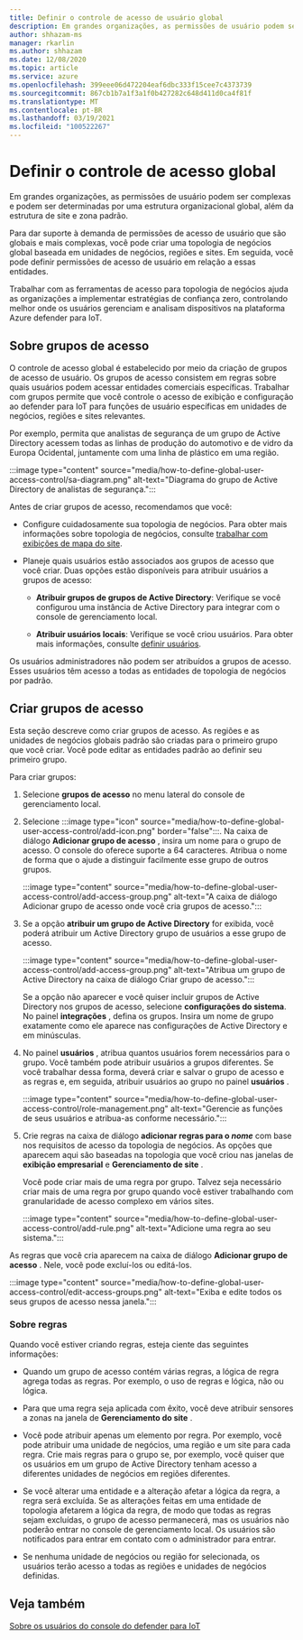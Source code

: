 ```yaml
---
title: Definir o controle de acesso de usuário global
description: Em grandes organizações, as permissões de usuário podem ser complexas e podem ser determinadas por uma estrutura organizacional global, além da estrutura de site e zona padrão.
author: shhazam-ms
manager: rkarlin
ms.author: shhazam
ms.date: 12/08/2020
ms.topic: article
ms.service: azure
ms.openlocfilehash: 399eee06d472204eaf6dbc333f15cee7c4373739
ms.sourcegitcommit: 867cb1b7a1f3a1f0b427282c648d411d0ca4f81f
ms.translationtype: MT
ms.contentlocale: pt-BR
ms.lasthandoff: 03/19/2021
ms.locfileid: "100522267"
---
```

# <a name="define-global-access-control"></a>Definir o controle de acesso global

Em grandes organizações, as permissões de usuário podem ser complexas e podem ser determinadas por uma estrutura organizacional global, além da estrutura de site e zona padrão.

Para dar suporte à demanda de permissões de acesso de usuário que são globais e mais complexas, você pode criar uma topologia de negócios global baseada em unidades de negócios, regiões e sites. Em seguida, você pode definir permissões de acesso de usuário em relação a essas entidades.

Trabalhar com as ferramentas de acesso para topologia de negócios ajuda as organizações a implementar estratégias de confiança zero, controlando melhor onde os usuários gerenciam e analisam dispositivos na plataforma Azure defender para IoT.

## <a name="about-access-groups"></a>Sobre grupos de acesso

O controle de acesso global é estabelecido por meio da criação de grupos de acesso de usuário. Os grupos de acesso consistem em regras sobre quais usuários podem acessar entidades comerciais específicas. Trabalhar com grupos permite que você controle o acesso de exibição e configuração ao defender para IoT para funções de usuário específicas em unidades de negócios, regiões e sites relevantes.

Por exemplo, permita que analistas de segurança de um grupo de Active Directory acessem todas as linhas de produção do automotivo e de vidro da Europa Ocidental, juntamente com uma linha de plástico em uma região.

:::image type="content" source="media/how-to-define-global-user-access-control/sa-diagram.png" alt-text="Diagrama do grupo de Active Directory de analistas de segurança.":::

Antes de criar grupos de acesso, recomendamos que você:

- Configure cuidadosamente sua topologia de negócios. Para obter mais informações sobre topologia de negócios, consulte [trabalhar com exibições de mapa do site](how-to-gain-insight-into-global-regional-and-local-threats.md#work-with-site-map-views).

- Planeje quais usuários estão associados aos grupos de acesso que você criar. Duas opções estão disponíveis para atribuir usuários a grupos de acesso:

  - **Atribuir grupos de grupos de Active Directory**: Verifique se você configurou uma instância de Active Directory para integrar com o console de gerenciamento local.
  
  - **Atribuir usuários locais**: Verifique se você criou usuários. Para obter mais informações, consulte [definir usuários](how-to-create-and-manage-users.md#define-users).

Os usuários administradores não podem ser atribuídos a grupos de acesso. Esses usuários têm acesso a todas as entidades de topologia de negócios por padrão.

## <a name="create-access-groups"></a>Criar grupos de acesso

Esta seção descreve como criar grupos de acesso. As regiões e as unidades de negócios globais padrão são criadas para o primeiro grupo que você criar. Você pode editar as entidades padrão ao definir seu primeiro grupo.

Para criar grupos:

1. Selecione **grupos de acesso** no menu lateral do console de gerenciamento local.

2. Selecione :::image type="icon" source="media/how-to-define-global-user-access-control/add-icon.png" border="false":::. Na caixa de diálogo **Adicionar grupo de acesso** , insira um nome para o grupo de acesso. O console do oferece suporte a 64 caracteres. Atribua o nome de forma que o ajude a distinguir facilmente esse grupo de outros grupos.

   :::image type="content" source="media/how-to-define-global-user-access-control/add-access-group.png" alt-text="A caixa de diálogo Adicionar grupo de acesso onde você cria grupos de acesso.":::

3. Se a opção **atribuir um grupo de Active Directory** for exibida, você poderá atribuir um Active Directory grupo de usuários a esse grupo de acesso.

   :::image type="content" source="media/how-to-define-global-user-access-control/add-access-group.png" alt-text="Atribua um grupo de Active Directory na caixa de diálogo Criar grupo de acesso.":::

   Se a opção não aparecer e você quiser incluir grupos de Active Directory nos grupos de acesso, selecione **configurações do sistema**. No painel **integrações** , defina os grupos. Insira um nome de grupo exatamente como ele aparece nas configurações de Active Directory e em minúsculas.

5. No painel **usuários** , atribua quantos usuários forem necessários para o grupo. Você também pode atribuir usuários a grupos diferentes. Se você trabalhar dessa forma, deverá criar e salvar o grupo de acesso e as regras e, em seguida, atribuir usuários ao grupo no painel **usuários** .

   :::image type="content" source="media/how-to-define-global-user-access-control/role-management.png" alt-text="Gerencie as funções de seus usuários e atribua-as conforme necessário.":::

6. Crie regras na caixa de diálogo **adicionar regras para o *nome*** com base nos requisitos de acesso da topologia de negócios. As opções que aparecem aqui são baseadas na topologia que você criou nas janelas de **exibição empresarial** e **Gerenciamento de site** . 

   Você pode criar mais de uma regra por grupo. Talvez seja necessário criar mais de uma regra por grupo quando você estiver trabalhando com granularidade de acesso complexo em vários sites. 

   :::image type="content" source="media/how-to-define-global-user-access-control/add-rule.png" alt-text="Adicione uma regra ao seu sistema.":::

As regras que você cria aparecem na caixa de diálogo **Adicionar grupo de acesso** . Nele, você pode excluí-los ou editá-los.

:::image type="content" source="media/how-to-define-global-user-access-control/edit-access-groups.png" alt-text="Exiba e edite todos os seus grupos de acesso nessa janela.":::

### <a name="about-rules"></a>Sobre regras

Quando você estiver criando regras, esteja ciente das seguintes informações:

- Quando um grupo de acesso contém várias regras, a lógica de regra agrega todas as regras. Por exemplo, o uso de regras e lógica, não ou lógica.

- Para que uma regra seja aplicada com êxito, você deve atribuir sensores a zonas na janela de **Gerenciamento do site** .

- Você pode atribuir apenas um elemento por regra. Por exemplo, você pode atribuir uma unidade de negócios, uma região e um site para cada regra. Crie mais regras para o grupo se, por exemplo, você quiser que os usuários em um grupo de Active Directory tenham acesso a diferentes unidades de negócios em regiões diferentes.

- Se você alterar uma entidade e a alteração afetar a lógica da regra, a regra será excluída. Se as alterações feitas em uma entidade de topologia afetarem a lógica da regra, de modo que todas as regras sejam excluídas, o grupo de acesso permanecerá, mas os usuários não poderão entrar no console de gerenciamento local. Os usuários são notificados para entrar em contato com o administrador para entrar.

- Se nenhuma unidade de negócios ou região for selecionada, os usuários terão acesso a todas as regiões e unidades de negócios definidas.

## <a name="see-also"></a>Veja também

[Sobre os usuários do console do defender para IoT](how-to-create-and-manage-users.md)

